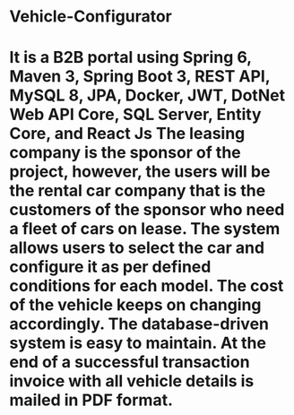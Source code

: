 # Vehicle-Configurator
# It is a B2B portal using Spring 6, Maven 3, Spring Boot 3, REST API, MySQL 8, JPA, Docker, JWT, DotNet Web API Core, SQL Server, Entity Core, and React Js The leasing company is the sponsor of the project, however, the users will be the rental car company that is the customers of the sponsor who need a fleet of cars on lease. The system allows users to select the car and configure it as per defined conditions for each model. The cost of the vehicle keeps on changing accordingly. The database-driven system is easy to maintain. At the end of a successful transaction invoice with all vehicle details is mailed in PDF format.
